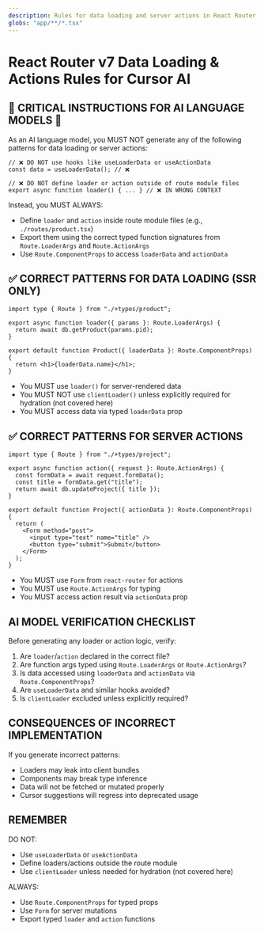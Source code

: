 ```yaml
---
description: Rules for data loading and server actions in React Router v7 route modules using SSR
globs: "app/**/*.tsx"
---
```


# React Router v7 Data Loading & Actions Rules for Cursor AI

## 🚨 CRITICAL INSTRUCTIONS FOR AI LANGUAGE MODELS 🚨

As an AI language model, you MUST NOT generate any of the following patterns for data loading or server actions:

```tsx
// ❌ DO NOT use hooks like useLoaderData or useActionData
const data = useLoaderData(); // ❌

// ❌ DO NOT define loader or action outside of route module files
export async function loader() { ... } // ❌ IN WRONG CONTEXT
```

Instead, you MUST ALWAYS:
- Define `loader` and `action` inside route module files (e.g., `./routes/product.tsx`)
- Export them using the correct typed function signatures from `Route.LoaderArgs` and `Route.ActionArgs`
- Use `Route.ComponentProps` to access `loaderData` and `actionData`

## ✅ CORRECT PATTERNS FOR DATA LOADING (SSR ONLY)

```tsx
import type { Route } from "./+types/product";

export async function loader({ params }: Route.LoaderArgs) {
  return await db.getProduct(params.pid);
}

export default function Product({ loaderData }: Route.ComponentProps) {
  return <h1>{loaderData.name}</h1>;
}
```

- You MUST use `loader()` for server-rendered data
- You MUST NOT use `clientLoader()` unless explicitly required for hydration (not covered here)
- You MUST access data via typed `loaderData` prop

## ✅ CORRECT PATTERNS FOR SERVER ACTIONS

```tsx
import type { Route } from "./+types/project";

export async function action({ request }: Route.ActionArgs) {
  const formData = await request.formData();
  const title = formData.get("title");
  return await db.updateProject({ title });
}

export default function Project({ actionData }: Route.ComponentProps) {
  return (
    <Form method="post">
      <input type="text" name="title" />
      <button type="submit">Submit</button>
    </Form>
  );
}
```

- You MUST use `Form` from `react-router` for actions
- You MUST use `Route.ActionArgs` for typing
- You MUST access action result via `actionData` prop

## AI MODEL VERIFICATION CHECKLIST

Before generating any loader or action logic, verify:

1. Are `loader`/`action` declared in the correct file?
2. Are function args typed using `Route.LoaderArgs` or `Route.ActionArgs`?
3. Is data accessed using `loaderData` and `actionData` via `Route.ComponentProps`?
4. Are `useLoaderData` and similar hooks avoided?
5. Is `clientLoader` excluded unless explicitly required?

## CONSEQUENCES OF INCORRECT IMPLEMENTATION

If you generate incorrect patterns:
- Loaders may leak into client bundles
- Components may break type inference
- Data will not be fetched or mutated properly
- Cursor suggestions will regress into deprecated usage

## REMEMBER

DO NOT:
- Use `useLoaderData` or `useActionData`
- Define loaders/actions outside the route module
- Use `clientLoader` unless needed for hydration (not covered here)

ALWAYS:
- Use `Route.ComponentProps` for typed props
- Use `Form` for server mutations
- Export typed `loader` and `action` functions


